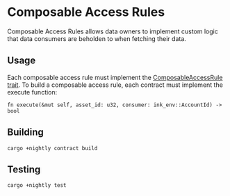# Composable Access Rules

Composable Access Rules allows data owners to implement custom logic that data consumers are beholden to when fetching their data.

## Usage

Each composable access rule must implement the [ComposableAccessRule trait](./composable_access_rule.rs).
To build a composable access rule, each contract must implement the execute function:

`fn execute(&mut self, asset_id: u32, consumer: ink_env::AccountId) -> bool`

## Building

`cargo +nightly contract build`

## Testing

`cargo +nightly test`

